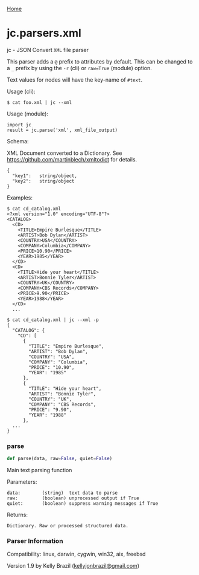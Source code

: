 [Home](https://kellyjonbrazil.github.io/jc/)
<a id="jc.parsers.xml"></a>

# jc.parsers.xml

jc - JSON Convert `XML` file parser

This parser adds a `@` prefix to attributes by default. This can be changed
to a `_` prefix by using the `-r` (cli) or `raw=True` (module) option.

Text values for nodes will have the key-name of `#text`.

Usage (cli):

    $ cat foo.xml | jc --xml

Usage (module):

    import jc
    result = jc.parse('xml', xml_file_output)

Schema:

XML Document converted to a Dictionary. See https://github.com/martinblech/xmltodict
for details.

    {
      "key1":   string/object,
      "key2":   string/object
    }

Examples:

    $ cat cd_catalog.xml
    <?xml version="1.0" encoding="UTF-8"?>
    <CATALOG>
      <CD>
        <TITLE>Empire Burlesque</TITLE>
        <ARTIST>Bob Dylan</ARTIST>
        <COUNTRY>USA</COUNTRY>
        <COMPANY>Columbia</COMPANY>
        <PRICE>10.90</PRICE>
        <YEAR>1985</YEAR>
      </CD>
      <CD>
        <TITLE>Hide your heart</TITLE>
        <ARTIST>Bonnie Tyler</ARTIST>
        <COUNTRY>UK</COUNTRY>
        <COMPANY>CBS Records</COMPANY>
        <PRICE>9.90</PRICE>
        <YEAR>1988</YEAR>
      </CD>
      ...

    $ cat cd_catalog.xml | jc --xml -p
    {
      "CATALOG": {
        "CD": [
          {
            "TITLE": "Empire Burlesque",
            "ARTIST": "Bob Dylan",
            "COUNTRY": "USA",
            "COMPANY": "Columbia",
            "PRICE": "10.90",
            "YEAR": "1985"
          },
          {
            "TITLE": "Hide your heart",
            "ARTIST": "Bonnie Tyler",
            "COUNTRY": "UK",
            "COMPANY": "CBS Records",
            "PRICE": "9.90",
            "YEAR": "1988"
          },
      ...
    }

<a id="jc.parsers.xml.parse"></a>

### parse

```python
def parse(data, raw=False, quiet=False)
```

Main text parsing function

Parameters:

    data:        (string)  text data to parse
    raw:         (boolean) unprocessed output if True
    quiet:       (boolean) suppress warning messages if True

Returns:

    Dictionary. Raw or processed structured data.

### Parser Information
Compatibility:  linux, darwin, cygwin, win32, aix, freebsd

Version 1.9 by Kelly Brazil (kellyjonbrazil@gmail.com)
